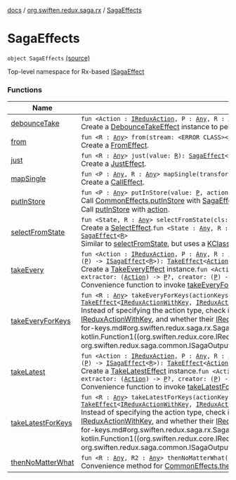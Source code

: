 [docs](../../index.md) / [org.swiften.redux.saga.rx](../index.md) / [SagaEffects](./index.md)

# SagaEffects

`object SagaEffects` [(source)](https://github.com/protoman92/KotlinRedux/tree/master/common/common-rx-saga/src/main/kotlin/org/swiften/redux/saga/rx/SagaEffects.kt#L22)

Top-level namespace for Rx-based [ISagaEffect](../../org.swiften.redux.saga.common/-i-saga-effect.md)

### Functions

| Name | Summary |
|---|---|
| [debounceTake](debounce-take.md) | `fun <Action : `[`IReduxAction`](../../org.swiften.redux.core/-i-redux-action.md)`, P : `[`Any`](https://kotlinlang.org/api/latest/jvm/stdlib/kotlin/-any/index.html)`, R : `[`Any`](https://kotlinlang.org/api/latest/jvm/stdlib/kotlin/-any/index.html)`> debounceTake(millis: `[`Long`](https://kotlinlang.org/api/latest/jvm/stdlib/kotlin/-long/index.html)`): `[`ITakeEffectTransformer`](../../org.swiften.redux.saga.common/-i-take-effect-transformer.md)`<`[`Action`](debounce-take.md#Action)`, `[`P`](debounce-take.md#P)`, `[`R`](debounce-take.md#R)`>`<br>Create a [DebounceTakeEffect](../-debounce-take-effect/index.md) instance to perform debounce for a [TakeEffect](../../org.swiften.redux.saga.common/-take-effect/index.md). |
| [from](from.md) | `fun <R : `[`Any`](https://kotlinlang.org/api/latest/jvm/stdlib/kotlin/-any/index.html)`> from(stream: <ERROR CLASS><`[`R`](from.md#R)`>): `[`SagaEffect`](../../org.swiften.redux.saga.common/-saga-effect/index.md)`<`[`R`](from.md#R)`>`<br>Create a [FromEffect](../-from-effect/index.md). |
| [just](just.md) | `fun <R : `[`Any`](https://kotlinlang.org/api/latest/jvm/stdlib/kotlin/-any/index.html)`> just(value: `[`R`](just.md#R)`): `[`SagaEffect`](../../org.swiften.redux.saga.common/-saga-effect/index.md)`<`[`R`](just.md#R)`>`<br>Create a [JustEffect](../-just-effect/index.md). |
| [mapSingle](map-single.md) | `fun <P : `[`Any`](https://kotlinlang.org/api/latest/jvm/stdlib/kotlin/-any/index.html)`, R : `[`Any`](https://kotlinlang.org/api/latest/jvm/stdlib/kotlin/-any/index.html)`> mapSingle(transformer: (`[`P`](map-single.md#P)`) -> <ERROR CLASS><`[`R`](map-single.md#R)`>): `[`ISagaEffectTransformer`](../../org.swiften.redux.saga.common/-i-saga-effect-transformer.md)`<`[`P`](map-single.md#P)`, `[`R`](map-single.md#R)`>`<br>Create a [CallEffect](../-call-effect/index.md). |
| [putInStore](put-in-store.md) | `fun <P : `[`Any`](https://kotlinlang.org/api/latest/jvm/stdlib/kotlin/-any/index.html)`> putInStore(value: `[`P`](put-in-store.md#P)`, actionCreator: (`[`P`](put-in-store.md#P)`) -> `[`IReduxAction`](../../org.swiften.redux.core/-i-redux-action.md)`): `[`SagaEffect`](../../org.swiften.redux.saga.common/-saga-effect/index.md)`<`[`Any`](https://kotlinlang.org/api/latest/jvm/stdlib/kotlin/-any/index.html)`>`<br>Call [CommonEffects.putInStore](../../org.swiften.redux.saga.common/-common-effects/put-in-store.md) with [SagaEffects.just](just.md).`fun putInStore(action: `[`IReduxAction`](../../org.swiften.redux.core/-i-redux-action.md)`): `[`SagaEffect`](../../org.swiften.redux.saga.common/-saga-effect/index.md)`<`[`Any`](https://kotlinlang.org/api/latest/jvm/stdlib/kotlin/-any/index.html)`>`<br>Call [putInStore](put-in-store.md) with [action](put-in-store.md#org.swiften.redux.saga.rx.SagaEffects$putInStore(org.swiften.redux.core.IReduxAction)/action). |
| [selectFromState](select-from-state.md) | `fun <State, R : `[`Any`](https://kotlinlang.org/api/latest/jvm/stdlib/kotlin/-any/index.html)`> selectFromState(cls: `[`Class`](http://docs.oracle.com/javase/6/docs/api/java/lang/Class.html)`<`[`State`](select-from-state.md#State)`>, selector: (`[`State`](select-from-state.md#State)`) -> `[`R`](select-from-state.md#R)`): `[`SagaEffect`](../../org.swiften.redux.saga.common/-saga-effect/index.md)`<`[`R`](select-from-state.md#R)`>`<br>Create a [SelectEffect](../-select-effect/index.md).`fun <State : `[`Any`](https://kotlinlang.org/api/latest/jvm/stdlib/kotlin/-any/index.html)`, R : `[`Any`](https://kotlinlang.org/api/latest/jvm/stdlib/kotlin/-any/index.html)`> selectFromState(cls: `[`KClass`](https://kotlinlang.org/api/latest/jvm/stdlib/kotlin.reflect/-k-class/index.html)`<`[`State`](select-from-state.md#State)`>, selector: (`[`State`](select-from-state.md#State)`) -> `[`R`](select-from-state.md#R)`): `[`SagaEffect`](../../org.swiften.redux.saga.common/-saga-effect/index.md)`<`[`R`](select-from-state.md#R)`>`<br>Similar to [selectFromState](select-from-state.md), but uses a [KClass](https://kotlinlang.org/api/latest/jvm/stdlib/kotlin.reflect/-k-class/index.html) instead of [Class](http://docs.oracle.com/javase/6/docs/api/java/lang/Class.html). |
| [takeEvery](take-every.md) | `fun <Action : `[`IReduxAction`](../../org.swiften.redux.core/-i-redux-action.md)`, P : `[`Any`](https://kotlinlang.org/api/latest/jvm/stdlib/kotlin/-any/index.html)`, R : `[`Any`](https://kotlinlang.org/api/latest/jvm/stdlib/kotlin/-any/index.html)`> takeEvery(cls: `[`Class`](http://docs.oracle.com/javase/6/docs/api/java/lang/Class.html)`<`[`Action`](take-every.md#Action)`>, extractor: (`[`Action`](take-every.md#Action)`) -> `[`P`](take-every.md#P)`?, creator: (`[`P`](take-every.md#P)`) -> `[`ISagaEffect`](../../org.swiften.redux.saga.common/-i-saga-effect.md)`<`[`R`](take-every.md#R)`>): `[`TakeEffect`](../../org.swiften.redux.saga.common/-take-effect/index.md)`<`[`Action`](take-every.md#Action)`, `[`P`](take-every.md#P)`, `[`R`](take-every.md#R)`>`<br>Create a [TakeEveryEffect](../-take-every-effect/index.md) instance.`fun <Action : `[`IReduxAction`](../../org.swiften.redux.core/-i-redux-action.md)`, P : `[`Any`](https://kotlinlang.org/api/latest/jvm/stdlib/kotlin/-any/index.html)`, R : `[`Any`](https://kotlinlang.org/api/latest/jvm/stdlib/kotlin/-any/index.html)`> takeEvery(cls: `[`KClass`](https://kotlinlang.org/api/latest/jvm/stdlib/kotlin.reflect/-k-class/index.html)`<`[`Action`](take-every.md#Action)`>, extractor: (`[`Action`](take-every.md#Action)`) -> `[`P`](take-every.md#P)`?, creator: (`[`P`](take-every.md#P)`) -> `[`ISagaEffect`](../../org.swiften.redux.saga.common/-i-saga-effect.md)`<`[`R`](take-every.md#R)`>): `[`TakeEffect`](../../org.swiften.redux.saga.common/-take-effect/index.md)`<`[`Action`](take-every.md#Action)`, `[`P`](take-every.md#P)`, `[`R`](take-every.md#R)`>`<br>Convenience function to invoke [takeEveryForKeys](take-every-for-keys.md) using [KClass](https://kotlinlang.org/api/latest/jvm/stdlib/kotlin.reflect/-k-class/index.html) instead of [Class](http://docs.oracle.com/javase/6/docs/api/java/lang/Class.html). |
| [takeEveryForKeys](take-every-for-keys.md) | `fun <R : `[`Any`](https://kotlinlang.org/api/latest/jvm/stdlib/kotlin/-any/index.html)`> takeEveryForKeys(actionKeys: `[`Set`](https://kotlinlang.org/api/latest/jvm/stdlib/kotlin.collections/-set/index.html)`<`[`String`](https://kotlinlang.org/api/latest/jvm/stdlib/kotlin/-string/index.html)`>, creator: (`[`IReduxActionWithKey`](../../org.swiften.redux.core/-i-redux-action-with-key/index.md)`) -> `[`ISagaEffect`](../../org.swiften.redux.saga.common/-i-saga-effect.md)`<`[`R`](take-every-for-keys.md#R)`>): `[`TakeEffect`](../../org.swiften.redux.saga.common/-take-effect/index.md)`<`[`IReduxActionWithKey`](../../org.swiften.redux.core/-i-redux-action-with-key/index.md)`, `[`IReduxActionWithKey`](../../org.swiften.redux.core/-i-redux-action-with-key/index.md)`, `[`R`](take-every-for-keys.md#R)`>`<br>Instead of specifying the action type, check if [IReduxAction](../../org.swiften.redux.core/-i-redux-action.md) instances that pass through the pipeline conform to [IReduxActionWithKey](../../org.swiften.redux.core/-i-redux-action-with-key/index.md), and whether their [IReduxActionWithKey.key](../../org.swiften.redux.core/-i-redux-action-with-key/key.md) values are part of the specified [actionKeys](take-every-for-keys.md#org.swiften.redux.saga.rx.SagaEffects$takeEveryForKeys(kotlin.collections.Set((kotlin.String)), kotlin.Function1((org.swiften.redux.core.IReduxActionWithKey, kotlin.Function1((org.swiften.redux.saga.common.SagaInput, org.swiften.redux.saga.common.ISagaOutput((org.swiften.redux.saga.rx.SagaEffects.takeEveryForKeys.R)))))))/actionKeys). |
| [takeLatest](take-latest.md) | `fun <Action : `[`IReduxAction`](../../org.swiften.redux.core/-i-redux-action.md)`, P : `[`Any`](https://kotlinlang.org/api/latest/jvm/stdlib/kotlin/-any/index.html)`, R : `[`Any`](https://kotlinlang.org/api/latest/jvm/stdlib/kotlin/-any/index.html)`> takeLatest(cls: `[`Class`](http://docs.oracle.com/javase/6/docs/api/java/lang/Class.html)`<`[`Action`](take-latest.md#Action)`>, extractor: (`[`Action`](take-latest.md#Action)`) -> `[`P`](take-latest.md#P)`?, creator: (`[`P`](take-latest.md#P)`) -> `[`ISagaEffect`](../../org.swiften.redux.saga.common/-i-saga-effect.md)`<`[`R`](take-latest.md#R)`>): `[`TakeEffect`](../../org.swiften.redux.saga.common/-take-effect/index.md)`<`[`Action`](take-latest.md#Action)`, `[`P`](take-latest.md#P)`, `[`R`](take-latest.md#R)`>`<br>Create a [TakeLatestEffect](../-take-latest-effect/index.md) instance.`fun <Action : `[`IReduxAction`](../../org.swiften.redux.core/-i-redux-action.md)`, P : `[`Any`](https://kotlinlang.org/api/latest/jvm/stdlib/kotlin/-any/index.html)`, R : `[`Any`](https://kotlinlang.org/api/latest/jvm/stdlib/kotlin/-any/index.html)`> takeLatest(cls: `[`KClass`](https://kotlinlang.org/api/latest/jvm/stdlib/kotlin.reflect/-k-class/index.html)`<`[`Action`](take-latest.md#Action)`>, extractor: (`[`Action`](take-latest.md#Action)`) -> `[`P`](take-latest.md#P)`?, creator: (`[`P`](take-latest.md#P)`) -> `[`ISagaEffect`](../../org.swiften.redux.saga.common/-i-saga-effect.md)`<`[`R`](take-latest.md#R)`>): `[`TakeEffect`](../../org.swiften.redux.saga.common/-take-effect/index.md)`<`[`Action`](take-latest.md#Action)`, `[`P`](take-latest.md#P)`, `[`R`](take-latest.md#R)`>`<br>Convenience function to invoke [takeLatestForKeys](take-latest-for-keys.md) using [KClass](https://kotlinlang.org/api/latest/jvm/stdlib/kotlin.reflect/-k-class/index.html) instead of [Class](http://docs.oracle.com/javase/6/docs/api/java/lang/Class.html). |
| [takeLatestForKeys](take-latest-for-keys.md) | `fun <R : `[`Any`](https://kotlinlang.org/api/latest/jvm/stdlib/kotlin/-any/index.html)`> takeLatestForKeys(actionKeys: `[`Set`](https://kotlinlang.org/api/latest/jvm/stdlib/kotlin.collections/-set/index.html)`<`[`String`](https://kotlinlang.org/api/latest/jvm/stdlib/kotlin/-string/index.html)`>, creator: (`[`IReduxActionWithKey`](../../org.swiften.redux.core/-i-redux-action-with-key/index.md)`) -> `[`ISagaEffect`](../../org.swiften.redux.saga.common/-i-saga-effect.md)`<`[`R`](take-latest-for-keys.md#R)`>): `[`TakeEffect`](../../org.swiften.redux.saga.common/-take-effect/index.md)`<`[`IReduxActionWithKey`](../../org.swiften.redux.core/-i-redux-action-with-key/index.md)`, `[`IReduxActionWithKey`](../../org.swiften.redux.core/-i-redux-action-with-key/index.md)`, `[`R`](take-latest-for-keys.md#R)`>`<br>Instead of specifying the action type, check if [IReduxAction](../../org.swiften.redux.core/-i-redux-action.md) instances that pass through the pipeline conform to [IReduxActionWithKey](../../org.swiften.redux.core/-i-redux-action-with-key/index.md), and whether their [IReduxActionWithKey.key](../../org.swiften.redux.core/-i-redux-action-with-key/key.md) values are part of the specified [actionKeys](take-latest-for-keys.md#org.swiften.redux.saga.rx.SagaEffects$takeLatestForKeys(kotlin.collections.Set((kotlin.String)), kotlin.Function1((org.swiften.redux.core.IReduxActionWithKey, kotlin.Function1((org.swiften.redux.saga.common.SagaInput, org.swiften.redux.saga.common.ISagaOutput((org.swiften.redux.saga.rx.SagaEffects.takeLatestForKeys.R)))))))/actionKeys). |
| [thenNoMatterWhat](then-no-matter-what.md) | `fun <R : `[`Any`](https://kotlinlang.org/api/latest/jvm/stdlib/kotlin/-any/index.html)`, R2 : `[`Any`](https://kotlinlang.org/api/latest/jvm/stdlib/kotlin/-any/index.html)`> thenNoMatterWhat(defaultValue: `[`R2`](then-no-matter-what.md#R2)`): `[`ISagaEffectTransformer`](../../org.swiften.redux.saga.common/-i-saga-effect-transformer.md)`<`[`R`](then-no-matter-what.md#R)`, `[`R2`](then-no-matter-what.md#R2)`>`<br>Convenience method for [CommonEffects.thenNoMatterWhat](../../org.swiften.redux.saga.common/-common-effects/then-no-matter-what.md) to switch to [defaultValue](then-no-matter-what.md#org.swiften.redux.saga.rx.SagaEffects$thenNoMatterWhat(org.swiften.redux.saga.rx.SagaEffects.thenNoMatterWhat.R2)/defaultValue). |
